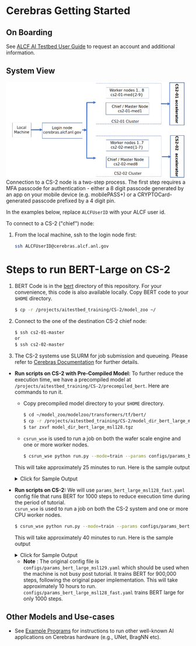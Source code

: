 # Cerebras Getting Started

## On Boarding 

See [ALCF AI Testbed User Guide](https://www.alcf.anl.gov/support-center/get-started) to request an account and additional information.

## System View

![CS-2 connection diagram](./Cerebras-connectivity-diagram.png)
Connection to a CS-2 node is a two-step process. The first step requires a MFA passcode for authentication - either a 8 digit passcode generated by an app on your mobile device (e.g. mobilePASS+) or a CRYPTOCard-generated passcode prefixed by a 4 digit pin. 

In the examples below, replace `ALCFUserID` with your ALCF user id.

To connect to a CS-2 ("chief") node:<br>

1. From the local machine, ssh to the login node first: 
    ```bash
    ssh ALCFUserID@cerebras.alcf.anl.gov
    ```
<!-- 2. From the login node, ssh to the destination CS-2 chief node:
    ```bash
    ssh cs2-01-master
   # or
    ssh cs2-02-master
    ``` -->

# Steps to run BERT-Large on CS-2

<!-- 1. Login to CS-2 login node. 
    ```bash
      $ ssh ALCFUserID@cerebras.alcf.anl.gov 
    ``` -->

1. BERT Code is in the [bert](./bert/) directory of this repository. For your convenience, this code is also available locally. 
   Copy BERT code to your `$HOME` directory. 
    ```bash
    $ cp -r /projects/aitestbed_training/CS-2/model_zoo ~/  
    ```

2. Connect to the one of the destination CS-2 chief node:  
    ```bash
    $ ssh cs2-01-master 
    or 
    $ ssh cs2-02-master
    ```

3. The CS-2 systems use SLURM for job submission and queueing. Please refer to [Cerebras Documentation](https://www.alcf.anl.gov/support/ai-testbed-userdocs/cerebras/Job-Queuing-and-Submission/index.html) for further details. 
  
  
* **Run scripts on CS-2 with Pre-Compiled Model:**
To further reduce the execution time, we have a precompiled model at `/projects/aitestbed_training/CS-2/precompiled_bert`. Here are commands to run it. 

  * Copy precompiled model directory to your `$HOME` directory. 
    ```bash
    $ cd ~/model_zoo/modelzoo/transformers/tf/bert/
    $ cp -r /projects/aitestbed_training/CS-2/model_dir_bert_large_msl128.tgz .
    $ tar zxvf model_dir_bert_large_msl128.tgz
    ```
  * `csrun_wse` is used to run a job on both the wafer scale engine and one or more worker nodes.
    ```bash
    $ csrun_wse python run.py --mode=train --params configs/params_bert_large_msl128_fast.yaml --model_dir model_dir_bert_large_msl128 --cs_ip $CS_IP
    ```
   This will take approximately 25 minutes to run. Here is the sample output 

   <details>
   <summary>Click for Sample Output</summary>

   ```bash
   $ csrun_wse python run.py --mode=train --params configs/params_bert_large_msl128_fast.yaml --model_dir model_dir_bert_large_msl128 --cs_ip $CS_IP --max_steps 1000
   Launching: srun --unbuffered --kill-on-bad-exit --nodes=1 --tasks-per-node=4 --cpus-per-task=16 --gres=cs:cerebras:1 : --nodes=4 --tasks-per-node=4 --cpus-per-task=16  --exclusive singularity exec -B /home,/software/cerebras,/projects  /software/cerebras/cs2-02/container/cbcore_latest.sif python run.py --mode=train --params configs/params_bert_large_msl128_fast.yaml --model_dir model_dir_bert_large_msl128 --cs_ip 192.168.220.50 --max_steps 1000
   srun: job 6180 queued and waiting for resources
   srun: job 6180 has been allocated resources
   FWTF912 05:43:05  ERROR: runconfig_port_in_use: Port range 25473-25492 on host 'testbed-cs2-02-med8.ai.alcf.anl.gov' cannot be used. This may result in a hang. Suggestion: try available port 15786 using CSConfig(port_base=15786).
   INFO:tensorflow:TF_CONFIG environment variable: {'cluster': {'chief': ['testbed-cs2-02-med8.ai.alcf.anl.gov:25473'], 'worker': ['testbed-cs2-02-med8.ai.alcf.anl.gov:25475', 'testbed-cs2-02-med8.ai.alcf.anl.gov:25477', 'testbed-cs2-02-med8.ai.alcf.anl.gov:25479', 'testbed-cs2-02-med1.ai.alcf.anl.gov:25481', 'testbed-cs2-02-med1.ai.alcf.anl.gov:25483', 'testbed-cs2-02-med1.ai.alcf.anl.gov:25485', 'testbed-cs2-02-med1.ai.alcf.anl.gov:25487', 'testbed-cs2-02-med2.ai.alcf.anl.gov:25489', 'testbed-cs2-02-med2.ai.alcf.anl.gov:25491', 'testbed-cs2-02-med2.ai.alcf.anl.gov:25493', 'testbed-cs2-02-med2.ai.alcf.anl.gov:25495', 'testbed-cs2-02-med3.ai.alcf.anl.gov:25497', 'testbed-cs2-02-med3.ai.alcf.anl.gov:25499', 'testbed-cs2-02-med3.ai.alcf.anl.gov:25501', 'testbed-cs2-02-med3.ai.alcf.anl.gov:25503', 'testbed-cs2-02-med4.ai.alcf.anl.gov:25505', 'testbed-cs2-02-med4.ai.alcf.anl.gov:25507', 'testbed-cs2-02-med4.ai.alcf.anl.gov:25509', 'testbed-cs2-02-med4.ai.alcf.anl.gov:25511']}, 'task': {'type': 'chief', 'index': 0}}
   INFO:root:Running train on CS-2
   WARNING:tensorflow:From /cbcore/python/python-x86_64/lib/python3.7/site-packages/tensorflow/python/ops/resource_variable_ops.py:1666: calling BaseResourceVariable.__init__ (from tensorflow.python.ops.resource_variable_ops) with constraint is deprecated and will be removed in a future version.
   Instructions for updating:
   If using Keras pass *_constraint arguments to layers.
   WARNING:tensorflow:From /cbcore/python/python-x86_64/lib/python3.7/site-packages/tensorflow/python/training/training_util.py:236: Variable.initialized_value (from tensorflow.python.ops.variables) is deprecated and will be removed in a future version.
   Instructions for updating:
   Use Variable.read_value. Variables in 2.X are initialized automatically both in eager and graph (inside tf.defun) contexts.
   2022-11-12 05:43:05.482126: I tensorflow/core/platform/cpu_feature_guard.cc:143] Your CPU supports instructions that this TensorFlow binary was not compiled to use: AVX512F
   2022-11-12 05:43:05.501558: I tensorflow/core/platform/profile_utils/cpu_utils.cc:102] CPU Frequency: 2500000000 Hz
   2022-11-12 05:43:05.503387: I tensorflow/compiler/xla/service/service.cc:168] XLA service 0x5804530 initialized for platform Host (this does not guarantee that XLA will be used). Devices:
   2022-11-12 05:43:05.503423: I tensorflow/compiler/xla/service/service.cc:176]   StreamExecutor device (0): Host, Default Version
   INFO:root:---------- Suggestions to improve input_fn performance ----------
   WARNING:root:[input_fn] - interleave(): in ParallelInterleaveDatasetV3, `cycle_length` is not being set to CS_AUTOTUNE. Currently, it is set to 4. If determinism is not required, Using CS_AUTOTUNE is likely to improve performance unless you are deliberately using a fine-tuned value.e.g. dataset = dataset.interleave(map_func, cycle_length=cerebras.tf.tools.analyze_input_fn.CS_AUTOTUNE)
   WARNING:root:GroupByWindowDataset is not recognized by the Cerebras input_fn analyzer and cannot be evaluated for potential optimizations. Please report this to the Cerebras Support Team.
   INFO:root:[input_fn] - TFRecordDataset: buffer_size set to 2560
   INFO:root:[input_fn] - batch(): batch_size set to 256
   WARNING:root:[input_fn] - flat_map(): use map() instead of flat_map() to improve performance and parallelize reads. If you are not calling `flat_map` directly, check if you are using: from_generator, TextLineDataset, TFRecordDataset, or FixedLenthRecordDataset. If so, set `num_parallel_reads` to > 1 or cerebras.tf.tools.analyze_input_fn.CS_AUTOTUNE, and map() will be used automatically
   INFO:root:----------------- End of input_fn suggestions -----------------
   INFO:tensorflow:Cached compilation found for this model configuration
   INFO:root:Creating 'loss' summary automatically
   INFO:tensorflow:Create CheckpointSaverHook.
   INFO:tensorflow:Graph was finalized.
   INFO:tensorflow:Running local_init_op.
   INFO:tensorflow:Done running local_init_op.
   INFO:tensorflow:Calling checkpoint listeners before saving checkpoint 0...
   INFO:tensorflow:Saving checkpoints for 0 into model_dir_bert_large_msl128/model.ckpt.
   INFO:tensorflow:model_dir_bert_large_msl128/model.ckpt-0 is not in all_model_checkpoint_paths. Manually adding it.
   INFO:tensorflow:Calling checkpoint listeners after saving checkpoint 0...
   INFO:root:Programming CS-2 fabric. This may take a couple of minutes. Please do not interrupt.
   TSKM202 05:51:48  Checkpoint callback registered!
   TSKM200 05:51:49  Getting block prebuffer numbers from cm.daemon 192.168.220.50:9001
   TSKM205 05:51:49  Waiting for block prebuffer percentage to rise above 50%, now 0%
   MSGS088 05:51:50  ^[[0;33mWARNING: ^[[0mMessage count for TSKM205 reached maximum 1: further instances will be not be printed
   TSKM200 05:51:57  Block prebuffer percentage is sufficient: 64
   TSKM201 05:51:57  Send block sizes:
   TSKM201 05:51:57> pre-cliff: 43690, post-cliff: 43690; using send block size: 43690
   TSKM201 05:51:57> Receive block sizes:
   TSKM201 05:51:57> pre-cliff: 32000, post-cliff: 32000; using receive block size: 32000
   INFO:root:Fabric programmed: this took 367.94864416122437 seconds.
   INFO:tensorflow:Waiting for 19 streamer(s) to prime the data pipeline
   INFO:tensorflow:Streamers are ready
   INFO:root:Chief fully up. Waiting for Streaming (using 93.39% of fabric cores)
   INFO:tensorflow:Graph was finalized.
   INFO:tensorflow:Running local_init_op.
   INFO:tensorflow:Done running local_init_op.
   INFO:tensorflow:global step 0: loss = 11.1484375 (0.6 steps/sec)
   INFO:tensorflow:global step 10: loss = 11.0234375 (1.62 steps/sec)
   INFO:tensorflow:global step 20: loss = 10.71875 (2.47 steps/sec)
   ...
   INFO:tensorflow:global step 980: loss = 7.5546875 (27.07 steps/sec)
   INFO:tensorflow:global step 990: loss = 7.66015625 (27.34 steps/sec)
   INFO:tensorflow:Training finished with 256000 samples in 37.164 seconds, 6888.4 samples/second.
   INFO:tensorflow:Calling checkpoint listeners before saving checkpoint 1000...
   INFO:tensorflow:Saving checkpoints for 1000 into model_dir_bert_large_msl128/model.ckpt.
   INFO:tensorflow:model_dir_bert_large_msl128/model.ckpt-1000 is not in all_model_checkpoint_paths. Manually adding it.
   INFO:tensorflow:Calling checkpoint listeners after saving checkpoint 1000...
   INFO:tensorflow:Loss for final step: 7.59.
   ```

   </details>
  
* **Run scripts on CS-2:** 
We will use  `params_bert_large_msl128_fast.yaml` config file that runs BERT for 1000 steps to reduce execution time during the period of tutorial.  
`csrun_wse` is used to run a job on both the CS-2 system and one or more CPU worker nodes.

    ```bash
    $ csrun_wse python run.py --mode=train --params configs/params_bert_large_msl128_fast.yaml --model_dir model_dir_with_compilation --cs_ip $CS_IP
    ```
    
    This will take approximately 40 minutes to run. Here is the sample output 

    <details>
    <summary>Click for Sample Output</summary>

    ```bash
    $ csrun_wse python run.py --mode=train --params configs/params_bert_large_msl128_fast.yaml --model_dir model_dir_with_compilation --cs_ip $CS_IP
    Launching: srun --unbuffered --kill-on-bad-exit --nodes=1 --tasks-per-node=4 --cpus-per-task=16 --gres=cs:cerebras:1 : --nodes=4 --tasks-per-node=4 --cpus-per-task=16  --exclusive singularity exec -B /home,/software/cerebras,/projects  /software/cerebras/cs2-02/container/cbcore_latest.sif python run.py --mode=train --params configs/params_bert_large_msl128_fast.yaml --model_dir model_dir_with_compilation --cs_ip 192.168.220.50
    srun: job 6182 queued and waiting for resources
    srun: job 6182 has been allocated resources
    FWTF912 06:38:12  ERROR: runconfig_port_in_use: Port range 36774-36793 on host 'testbed-cs2-02-med8.ai.alcf.anl.gov' cannot be used. This may result in a hang. Suggestion: try available port 42786 using CSConfig(port_base=42786).
    INFO:tensorflow:TF_CONFIG environment variable: {'cluster': {'chief': ['testbed-cs2-02-med8.ai.alcf.anl.gov:36774'], 'worker': ['testbed-cs2-02-med8.ai.alcf.anl.gov:36776', 'testbed-cs2-02-med8.ai.alcf.anl.gov:36778', 'testbed-cs2-02-med8.ai.alcf.anl.gov:36780', 'testbed-cs2-02-med1.ai.alcf.anl.gov:36782', 'testbed-cs2-02-med1.ai.alcf.anl.gov:36784', 'testbed-cs2-02-med1.ai.alcf.anl.gov:36786', 'testbed-cs2-02-med1.ai.alcf.anl.gov:36788', 'testbed-cs2-02-med2.ai.alcf.anl.gov:36790', 'testbed-cs2-02-med2.ai.alcf.anl.gov:36792', 'testbed-cs2-02-med2.ai.alcf.anl.gov:36794', 'testbed-cs2-02-med2.ai.alcf.anl.gov:36796', 'testbed-cs2-02-med3.ai.alcf.anl.gov:36798', 'testbed-cs2-02-med3.ai.alcf.anl.gov:36800', 'testbed-cs2-02-med3.ai.alcf.anl.gov:36802', 'testbed-cs2-02-med3.ai.alcf.anl.gov:36804', 'testbed-cs2-02-med4.ai.alcf.anl.gov:36806', 'testbed-cs2-02-med4.ai.alcf.anl.gov:36808', 'testbed-cs2-02-med4.ai.alcf.anl.gov:36810', 'testbed-cs2-02-med4.ai.alcf.anl.gov:36812']}, 'task': {'type': 'chief', 'index': 0}}
    INFO:root:Running train on CS-2
    WARNING:tensorflow:From /cbcore/python/python-x86_64/lib/python3.7/site-packages/tensorflow/python/ops/resource_variable_ops.py:1666: calling BaseResourceVariable.__init__ (from tensorflow.python.ops.resource_variable_ops) with constraint is deprecated and will be removed in a future version.
    Instructions for updating:
    If using Keras pass *_constraint arguments to layers.
    WARNING:tensorflow:From /cbcore/python/python-x86_64/lib/python3.7/site-packages/tensorflow/python/training/training_util.py:236: Variable.initialized_value (from tensorflow.python.ops.variables) is deprecated and will be removed in a future version.
    Instructions for updating:
    Use Variable.read_value. Variables in 2.X are initialized automatically both in eager and graph (inside tf.defun) contexts.
    2022-11-12 06:38:12.408518: I tensorflow/core/platform/cpu_feature_guard.cc:143] Your CPU supports instructions that this TensorFlow binary was not compiled to use: AVX512F
    2022-11-12 06:38:12.424711: I tensorflow/core/platform/profile_utils/cpu_utils.cc:102] CPU Frequency: 2500000000 Hz
    2022-11-12 06:38:12.426515: I tensorflow/compiler/xla/service/service.cc:168] XLA service 0x5da7960 initialized for platform Host (this does not guarantee that XLA will be used). Devices:
    2022-11-12 06:38:12.426545: I tensorflow/compiler/xla/service/service.cc:176]   StreamExecutor device (0): Host, Default Version
    INFO:root:---------- Suggestions to improve input_fn performance ----------
    WARNING:root:[input_fn] - interleave(): in ParallelInterleaveDatasetV3, `cycle_length` is not being set to CS_AUTOTUNE. Currently, it is set to 4. If determinism is not required, Using CS_AUTOTUNE is likely to improve performance unless you are deliberately using a fine-tuned value.e.g. dataset = dataset.interleave(map_func, cycle_length=cerebras.tf.tools.analyze_input_fn.CS_AUTOTUNE)
    WARNING:root:GroupByWindowDataset is not recognized by the Cerebras input_fn analyzer and cannot be evaluated for potential optimizations. Please report this to the Cerebras Support Team.
    INFO:root:[input_fn] - TFRecordDataset: buffer_size set to 2560
    INFO:root:[input_fn] - batch(): batch_size set to 256
    WARNING:root:[input_fn] - flat_map(): use map() instead of flat_map() to improve performance and parallelize reads. If you are not calling `flat_map` directly, check if you are using: from_generator, TextLineDataset, TFRecordDataset, or FixedLenthRecordDataset. If so, set `num_parallel_reads` to > 1 or cerebras.tf.tools.analyze_input_fn.CS_AUTOTUNE, and map() will be used automatically
    INFO:root:----------------- End of input_fn suggestions -----------------
    INFO:cerebras.stack.tools.caching_stack:Using lair flow into stack
    =============== Cerebras Compilation Completed ===============
    INFO:root:Creating 'loss' summary automatically
    INFO:tensorflow:Create CheckpointSaverHook.
    INFO:tensorflow:Graph was finalized.
    INFO:tensorflow:Running local_init_op.
    INFO:tensorflow:Done running local_init_op.
    INFO:tensorflow:Calling checkpoint listeners before saving checkpoint 0...
    INFO:tensorflow:Saving checkpoints for 0 into model_dir_with_compilation/model.ckpt.
    INFO:tensorflow:model_dir_with_compilation/model.ckpt-0 is not in all_model_checkpoint_paths. Manually adding it.
    INFO:tensorflow:Calling checkpoint listeners after saving checkpoint 0...
    INFO:root:Programming CS-2 fabric. This may take a couple of minutes. Please do not interrupt.
    TSKM202 07:03:05  Checkpoint callback registered!
    TSKM200 07:03:05  Getting block prebuffer numbers from cm.daemon 192.168.220.50:9001
    TSKM205 07:03:05  Waiting for block prebuffer percentage to rise above 50%, now 0%
    MSGS088 07:03:06  ^[[0;33mWARNING: ^[[0mMessage count for TSKM205 reached maximum 1: further instances will be not be printed
    TSKM200 07:03:13  Block prebuffer percentage is sufficient: 64
    TSKM201 07:03:13  Send block sizes:
    TSKM201 07:03:13> pre-cliff: 43690, post-cliff: 43690; using send block size: 43690
    TSKM201 07:03:13> Receive block sizes:
    TSKM201 07:03:13> pre-cliff: 32000, post-cliff: 32000; using receive block size: 32000
    INFO:root:Fabric programmed: this took 376.41572999954224 seconds.
    INFO:tensorflow:Waiting for 19 streamer(s) to prime the data pipeline
    INFO:tensorflow:Streamers are ready
    INFO:root:Chief fully up. Waiting for Streaming (using 93.39% of fabric cores)
    INFO:tensorflow:Graph was finalized.
    INFO:tensorflow:Running local_init_op.
    INFO:tensorflow:Done running local_init_op.
    INFO:tensorflow:global step 0: loss = 11.2734375 (0.59 steps/sec)
    INFO:tensorflow:global step 10: loss = 11.125 (1.62 steps/sec)
    INFO:tensorflow:global step 20: loss = 10.7890625 (2.45 steps/sec)
    ...
    INFO:tensorflow:global step 970: loss = 7.5078125 (26.83 steps/sec)
    INFO:tensorflow:global step 980: loss = 7.67578125 (27.1 steps/sec)
    INFO:tensorflow:global step 990: loss = 7.69921875 (27.37 steps/sec)
    INFO:tensorflow:Training finished with 256000 samples in 37.101 seconds, 6900.09 samples/second.
    INFO:tensorflow:Calling checkpoint listeners before saving checkpoint 1000...
    INFO:tensorflow:Saving checkpoints for 1000 into model_dir_with_compilation/model.ckpt.
    INFO:tensorflow:model_dir_with_compilation/model.ckpt-1000 is not in all_model_checkpoint_paths. Manually adding it.
    INFO:tensorflow:Calling checkpoint listeners after saving checkpoint 1000...
    INFO:tensorflow:Loss for final step: 7.57.
    ```

    </details>

  * **Note** : 
    The original config file is `configs/params_bert_large_msl129.yaml` which should be used when the machine is not busy post tutorial.
It trains BERT for 900,000 steps, following the original paper implementation. This will take approximately 10 hours to run. `configs/params_bert_large_msl128_fast.yaml` trains BERT large for only 1000 steps.

  <!-- * **Run scripts on CPU:**  
   `csrun_cpu` is used to run a cpu-only job on one or more worker nodes.

    ```bash
    $ MODELDIR=model_dir_bert_large_msl128_$(hostname)  
    $ rm -r $MODELDIR  
    $ time -p csrun_cpu python run.py --mode=train --compile_only --params configs/params_bert_large_msl128.yaml --model_dir $MODELDIR --cs_ip $CS_IP  
    ```
    This will take approximately `#todo` minutes to run. Here is the sample output 

    <details>
    <summary>Click for Sample Output</summary>

    ```bash
    $ ToDo
    $ ToDo
    $ ToDo
    $ ToDo
    $ ToDo
    ```

    </details> -->


## Other Models and Use-cases 

* See [Example Programs](https://www.alcf.anl.gov/support/ai-testbed-userdocs/cerebras/Example-Programs/index.html) for instructions to run other well-known AI applications on Cerebras hardware (e.g., UNet, BragNN etc).








